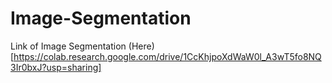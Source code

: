# Image-Segmentation
Link of Image Segmentation (Here)[https://colab.research.google.com/drive/1CcKhjpoXdWaW0l_A3wT5fo8NQ3Ir0bxJ?usp=sharing]
